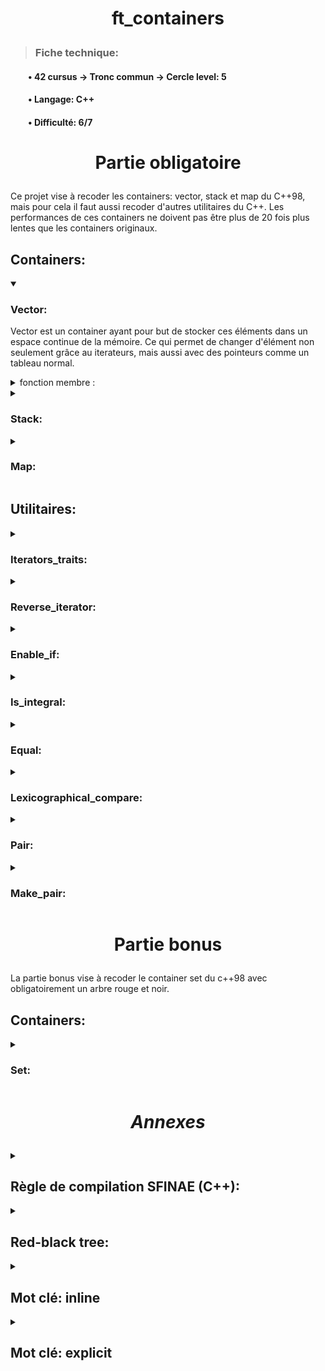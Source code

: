 # <p align='center'> **ft_containers**


>### **Fiche technique:**
#### &emsp;&emsp;&bull; 42 cursus -> Tronc commun -> Cercle level: 5
#### &emsp;&emsp;&bull; Langage: C++
#### &emsp;&emsp;&bull; Difficulté: 6/7

#  <p align='center'> Partie obligatoire

Ce projet vise à recoder les containers: vector, stack et map du C++98, mais pour cela il faut aussi recoder d'autres utilitaires du C++. Les performances de ces containers ne doivent pas être plus de 20 fois plus lentes que les containers originaux.


## Containers:


<details open>
<summary> <h3> Vector: </h3> </summary>

Vector est un container ayant pour but de stocker ces éléments dans un espace continue de la mémoire. Ce qui permet de changer d'élément non seulement grâce au iterateurs, mais aussi avec des pointeurs comme un tableau normal.

<details>
<summary> fonction membre : </summary>

<details>
<summary> constructeur : </summary>

Il y a quatre constructeurs:
- un contructeur sans argument pour creer simplement creer le vecteur
- un constructeur par compie
- un constructeur avec un page d'iterateur a mettre a l'iterieur a l'initalisation
- un constructeur avec un taille de base, le deuxieme argument est la valeur a mettre dans tout les case, si elle n'est as presente la valeur du constructeur par default est utilise

Le dernier argument de chaque constructeur est l'alocateur utiise par le vecteur, si rien n'est precise un "alocator_type" seras instencie.

</details>


<details>
<summary> destructeur : </summary>

Detruit le vecteur en liberant l'espace meoire aloue par celui-ci et en detruissant tout les obet a l'interieur. 

</details>

<details>
<summary> operateur "=" : </summary>

Creer une copie profonde d'un autre vecteur touten suprimant l'original

</details>

<details>
<summary> begin : </summary>

Renvoie un iterateur sur le premier element

</details>

<details>
<summary> end : </summary>

Renvoie un iterateur sur ce qu'il y a apres le dernier element

</details>

<details>
<summary> rbegin : </summary>

Renvoie un reverse iterateur sur ce qu'il y a apres le dernier element. donc l'incrementation va le raproche de begin

</details>

<details>
<summary> rend : </summary>

Renvoie un reverse iterateur sur le premier element. donc l'incrementation va le raproche de end

</details>

<details>
<summary> size : </summary>

Renvoie le nombre d'element dans le vecteur

</details>

<details>
<summary> max_size : </summary>

Renvoie le nombre maximum d'element dans le vecteur

</details>

<details>
<summary> resize : </summary>

Si n, le premier argument designant la nouvelle taille, est inferieur a size alors le taille est reduite a n en detruissant les element apres.<br>
Sinon des elements sont ajoute jusqu'a atteindre n en utillisant le constructeur par default ou le second argument si il est present. Si la capacite n'est pas assez grande alors, capacity seras egal a n.

</details>

<details>
<summary> capacity : </summary>

Renvoie le nombre d'element que peut aceuille le vecteur avant de devoir s'agrandir.

</details>

<details>
<summary> &emsp; : </summary>


</details>


<details>
<summary> empty : </summary>

Revoie true si le vecteur est vide.

</details>

<details>
<summary> reserve : </summary>

Si la taille donne en argument est inferieur a la capacity ou superieur a max_size alors rienn'est fait. Sinon il aloue la taille passe en argument.

</details>

</details>
</details>

<details>
<summary> <h3> Stack: </h3> </summary>

Stack est un container héritant d'un autre container (celui-ci est de base "deque" mais peut-être changer en ajoutant un deuxième argument en template).<br>
Stack est un container adaptatif pour créer une pile sur le système LIFO (last-in first-out).

</details>

<details>
<summary> <h3> Map: </h3> </summary>

Map est un container permettant d'associer une valeur a une clé (les types des valeurs et des clés peuvent être différents), et de les trier d'une manière donnée (de base, c'est l'opérateur ">" qui est choisi, mais il peut être changé avec le troisième argument template).<br>
Pour associer la clé et la valeur elle utilise la structure cpp "pair".<br>
Les éléments sont rangés sous forme d'arbre binaire de recherche et chaque  clé doit être unique.

</details>


## Utilitaires:


<details>
<summary> <h3> Iterators_traits: </h3> </summary>

Iterators_traits permet d'uniformiser les typedefs des iterateurs, et donc de facilement récupérer des informations telles que la catégorie de l'iterateur, mais aussi le type de valeur, de référence, de pointeur ou de différence.

</details>

<details>
<summary> <h3> Reverse_iterator: </h3> </summary>

Reverse_iterartor est une class qui prend pour template un itrateur et fait l'inverse de celui-ci. C'est-à-dire par exemple que l'opérateur d'incrémentation en réalité décrémente l'itrateur.

</details>

<details>
<summary> <h3> Enable_if: </h3> </summary>

Enable_if se compose de deux structures template prenant en argument un booléen et un type quelconque. La différence entre les deux structures est que l'une prend seulement "true". Ces structures font un typedef sur le deuxième élément si le booléen est true sinon elle ne fait rien. L'utilité de ces structures est qu'elles permettent d'orienter le compilateur en utilisant la règle SFINAE (Substitution Failure Is Not An Error) pour utiliser les bonnes fonctions, classes ou structures pouvant avoir les mêmes types en argument.

</details>

<details>
<summary> <h3> Is_integral: </h3> </summary>

Is_integral se décompose en plusieurs structures nécessitant un type à chaque fois, chacune d'elles hérite de false_type ou de true_type (on peut savoir lequel en mettant "::value" qui nous donne le type en booléen). Is_integral hérite de true_type pour des éléments de type bool, tous types de char ou tous types de int sinon elle hérite de false_type. 

</details>

<details>
<summary> <h3> Equal: </h3> </summary>

Equal compare les éléments entre first1(compris) et last1(non compris) aux éléments debutant à first2(compris). Pour comparer elle peut soit utiliser l'opérateur de comparaison, soit utiliser une fonction de comparaison si un parametre en plus est ajouté.

</details>

<details>
<summary> <h3> Lexicographical_compare: </h3> </summary>

Lexicographical_compare compare deux plages d'itrateurs est renvoie true si la premiere plage est inferrieur à la premiere en suivant la méthode de rangemenet des dictionaires. La fonction se divise en deux fonctions l'une comparent avec "a < b" si 4 arument sont passé. La fonction second fonction est appelé avec 5 arguments, celle-ci utilise le cinquiéme argument comme fonction de comapaison, celle-ci est binaire, accepte deux argument pointé par les iterateurs et renvoi true si le premier est consideré comme devant le second.

</details>

<details>
<summary> <h3> Pair: </h3> </summary>

Pair est une structure c++ qui regroupe une paire de valeur qui peuvent être de différents types. Elle se compose d'un contructeur par défaut, un constructeur prenant deux arguments pour les mettre dans ses variables membres first et second, un constructeur par copie, un overload de l'opérateur "=" et l'overload des opérateurs de comparaison. Elle typedef également les types des deux arguments en first_type et second_type qui peuvent donc être récupéré en ajoutant "::first_type" ou "::second_type" apres l'élément pair.

</details>

<details>
<summary> <h3> Make_pair: </h3> </summary>

Make_pair construit un éléments de type pair avec comme premier élément x et le second y. Il convertit implictement les element.

</details>

# <p align='center'> Partie bonus

La partie bonus vise à recoder le container set du c++98 avec obligatoirement un arbre rouge et noir.


## Containers:


<details>
<summary> <h3> Set: </h3> </summary>

Set est un container permettant dans lequel tous les éléments sont uniques et sont rangé d'une manière donnée (de base, c'est l'opérateur ">" qui est choisi, mais il peut être changé avec le second argument template).<br>
Les éléments sont rangés sous forme d'arbre binaire de recherche.

</details>

# <p align='center'> *Annexes*

<details>
<summary> <h2> Règle de compilation SFINAE (C++): </h2> </summary> 

Cette règle signifie: *Substitution Failure Is Not An Error*. Cela veut dire que si lors du choix des fonctions les types ne sont pas bon le compilateur ne retournera pas d'erreur sauf si il n'y a plus de possibilité. Cette règle permet de créer plusieurs fonctions, structures ou classes avec des prérequis de type différents. Le compilateur choisira en priorité les fonctions ne nécesitant pas de cast.

</details>

<details>
<summary> <h2> Red-black tree: </h2> </summary> 

Un red-black tree est un arbre binaire particulier, pour qu'il soit qualifier comme tel il doit suivre ces règles :
- Chaque noeud de l'arbre est soit rouge soit noir
- La racine est noire.
- Les enfants d'un noeud rouge sont noir
- Tous les nœuds ont 2 enfants, si aucun élément ne peut être placé, il y a donc une feuille qui est
- Le chemin de la racine à n'importe quelle feuille (NIL) contient le même nombre de noeuds noirs.

Le red-black tree est utilisé pour optimiser l'insertion est la délétion d'élément. En effet, il n'est pas forcément équilibré ce qui peut rendre la recherche plus longue que dans un AVL (un type d'arbre équilibré) par exemple.

</details>


<details>
<summary> <h2> Mot clé: inline </h2> </summary> 

Le mot clé "inline" se place avant la déclaration d'une fonction. Il permet de dire au compilateur que lorsqu'il rencontre une fonction comme celle-ci il doit inseret une copie de la fonction. Cepandant le compilateur peut ne pas le faire pour proteger la compilatiom pour deux cas: les fonctions recursives et les fonctions referencées par un pointeur.

</details>

<details>
<summary> <h2> Mot clé: explicit </h2> </summary> 

Mot clé "explicit" permet, lorsqu'il est mit devant un constructeur, que le compilateur ne puisse utiliser celui-ci seulement si les types sont bon, et donc qu'il ne fasse pas de converssion implicite potentiellement toxique.

</details>
